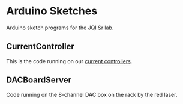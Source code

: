 # Arduino Sketches

Arduino sketch programs for the JQI Sr lab.

## CurrentController

This is the code running on our [current controllers](https://jqi-wiki.physics.umd.edu/d/documentation/electronics/current_controller).

## DACBoardServer

Code running on the 8-channel DAC box on the rack by the red laser.
